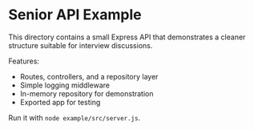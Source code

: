 # Senior API Example

This directory contains a small Express API that demonstrates a cleaner structure suitable for interview discussions.

Features:
- Routes, controllers, and a repository layer
- Simple logging middleware
- In-memory repository for demonstration
- Exported app for testing

Run it with `node example/src/server.js`.
